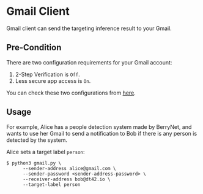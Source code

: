 # Gmail Client

Gmail client can send the targeting inference result to your Gmail.

## Pre-Condition

There are two configuration requirements for your Gmail account:

1. 2-Step Verification is `Off`.
1. Less secure app access is `On`.

You can check these two configurations from [here](https://myaccount.google.com/security).

## Usage

For example, Alice has a people detection system made by BerryNet, and wants to use her Gmail to send a notification to Bob if there is any person is detected by the system. 

Alice sets a target label `person`:

    $ python3 gmail.py \
          --sender-address alice@gmail.com \
          --sender-password <sender-address-password> \
          --receiver-address bob@dt42.io \
          --target-label person
